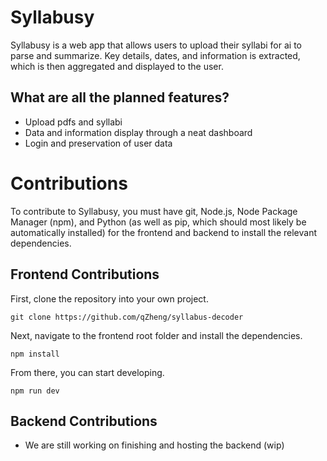 # Syllabusy

Syllabusy is a web app that allows users to upload their syllabi for ai to parse and summarize. Key details, dates, and information is extracted, which is then aggregated and displayed to the user.

## What are all the planned features?

-   Upload pdfs and syllabi
-   Data and information display through a neat dashboard
-   Login and preservation of user data

# Contributions

To contribute to Syllabusy, you must have git, Node.js, Node Package Manager (npm), and Python (as well as pip, which should most likely be automatically installed) for the frontend and backend to install the relevant dependencies.

## Frontend Contributions

First, clone the repository into your own project.

```
git clone https://github.com/qZheng/syllabus-decoder
```

Next, navigate to the frontend root folder and install the dependencies.

```
npm install
```

From there, you can start developing.

```
npm run dev
```

## Backend Contributions

-   We are still working on finishing and hosting the backend (wip)
